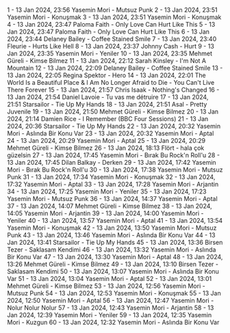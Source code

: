 1 - 13 Jan 2024, 23:56	Yasemin Mori - Mutsuz Punk
2 - 13 Jan 2024, 23:51	Yasemin Mori - Konuşmak
3 - 13 Jan 2024, 23:51	Yasemin Mori - Konuşmak
4 - 13 Jan 2024, 23:47	Paloma Faith - Only Love Can Hurt Like This
5 - 13 Jan 2024, 23:47	Paloma Faith - Only Love Can Hurt Like This
6 - 13 Jan 2024, 23:44	Delaney Bailey - Coffee Stained Smile
7 - 13 Jan 2024, 23:40	Fleurie - Hurts Like Hell
8 - 13 Jan 2024, 23:37	Johnny Cash - Hurt
9 - 13 Jan 2024, 23:35	Yasemin Mori - Yeniler
10 - 13 Jan 2024, 23:35	Mehmet Güreli - Kimse Bilmez
11 - 13 Jan 2024, 22:12	Sarah Kinsley - I'm Not A Mountain
12 - 13 Jan 2024, 22:09	Delaney Bailey - Coffee Stained Smile
13 - 13 Jan 2024, 22:05	Regina Spektor - Hero
14 - 13 Jan 2024, 22:01	The World Is a Beautiful Place & I Am No Longer Afraid to Die - You Can't Live There Forever
15 - 13 Jan 2024, 21:57	Chris Isaak - Nothing's Changed
16 - 13 Jan 2024, 21:54	Daniel Lavoie - Tu vas me détruire
17 - 13 Jan 2024, 21:51	Starsailor - Tie Up My Hands
18 - 13 Jan 2024, 21:51	Asal - Pretty Juvenile
19 - 13 Jan 2024, 21:50	Mehmet Güreli - Kimse Bilmez
20 - 13 Jan 2024, 21:14	Damien Rice - I Remember (BBC Four Sessions)
21 - 13 Jan 2024, 20:36	Starsailor - Tie Up My Hands
22 - 13 Jan 2024, 20:32	Yasemin Mori - Aslında Bir Konu Var
23 - 13 Jan 2024, 20:32	Yasemin Mori - Aptal
24 - 13 Jan 2024, 20:29	Yasemin Mori - Aptal
25 - 13 Jan 2024, 20:29	Mehmet Güreli - Kimse Bilmez
26 - 13 Jan 2024, 18:13	Flört - hala çok güzelsin
27 - 13 Jan 2024, 17:45	Yasemin Mori - Bırak Bu Rock'n Roll'u
28 - 13 Jan 2024, 17:45	Dilan Balkay - Derken
29 - 13 Jan 2024, 17:42	Yasemin Mori - Bırak Bu Rock'n Roll'u
30 - 13 Jan 2024, 17:38	Yasemin Mori - Mutsuz Punk
31 - 13 Jan 2024, 17:34	Yasemin Mori - Konuşmak
32 - 13 Jan 2024, 17:32	Yasemin Mori - Aptal
33 - 13 Jan 2024, 17:28	Yasemin Mori - Arjantin
34 - 13 Jan 2024, 17:25	Yasemin Mori - Yeniler
35 - 13 Jan 2024, 17:23	Yasemin Mori - Mutsuz Punk
36 - 13 Jan 2024, 14:37	Yasemin Mori - Aptal
37 - 13 Jan 2024, 14:07	Mehmet Güreli - Kimse Bilmez
38 - 13 Jan 2024, 14:05	Yasemin Mori - Arjantin
39 - 13 Jan 2024, 14:00	Yasemin Mori - Yeniler
40 - 13 Jan 2024, 13:57	Yasemin Mori - Aptal
41 - 13 Jan 2024, 13:54	Yasemin Mori - Konuşmak
42 - 13 Jan 2024, 13:50	Yasemin Mori - Mutsuz Punk
43 - 13 Jan 2024, 13:46	Yasemin Mori - Aslında Bir Konu Var
44 - 13 Jan 2024, 13:41	Starsailor - Tie Up My Hands
45 - 13 Jan 2024, 13:36	Birsen Tezer - Saklasam Kendimi
46 - 13 Jan 2024, 13:32	Yasemin Mori - Aslında Bir Konu Var
47 - 13 Jan 2024, 13:30	Yasemin Mori - Aptal
48 - 13 Jan 2024, 13:26	Mehmet Güreli - Kimse Bilmez
49 - 13 Jan 2024, 13:10	Birsen Tezer - Saklasam Kendimi
50 - 13 Jan 2024, 13:07	Yasemin Mori - Aslında Bir Konu Var
51 - 13 Jan 2024, 13:04	Yasemin Mori - Aptal
52 - 13 Jan 2024, 13:01	Mehmet Güreli - Kimse Bilmez
53 - 13 Jan 2024, 12:56	Yasemin Mori - Mutsuz Punk
54 - 13 Jan 2024, 12:53	Yasemin Mori - Konuşmak
55 - 13 Jan 2024, 12:50	Yasemin Mori - Aptal
56 - 13 Jan 2024, 12:47	Yasemin Mori - Nolur Nolur Nolur
57 - 13 Jan 2024, 12:43	Yasemin Mori - Arjantin
58 - 13 Jan 2024, 12:39	Yasemin Mori - Yeniler
59 - 13 Jan 2024, 12:35	Yasemin Mori - Kuzgun
60 - 13 Jan 2024, 12:32	Yasemin Mori - Aslında Bir Konu Var
